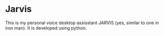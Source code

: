 # Jarvis
This is my personal voice desktop assisstant JARVIS (yes, similar to one in iron man). It is developed using python.
